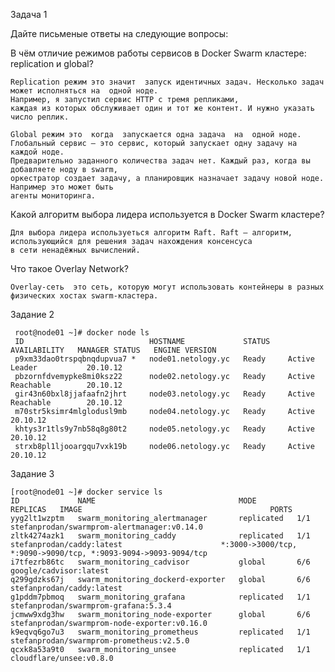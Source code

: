 Задача 1

Дайте письменые ответы на следующие вопросы:

  В чём отличие режимов работы сервисов в Docker Swarm кластере: replication и global?
        
    Replication режим это значит  запуск идентичных задач. Несколько задач может исполняться на  одной ноде. 
    Например, я запустил сервис HTTP с тремя репликами, 
    каждая из которых обслуживает один и тот же контент. И нужно указать число реплик.
    
    Global режим это  когда  запускается одна задача  на  одной ноде.  
    Глобальный сервис — это сервис, который запускает одну задачу на каждой ноде.
    Предварительно заданного количества задач нет. Каждый раз, когда вы добавляете ноду в swarm, 
    оркестратор создает задачу, а планировщик назначает задачу новой ноде. Например это может быть  
    агенты мониторинга.
    
   Какой алгоритм выбора лидера используется в Docker Swarm кластере?
    
    Для выбора лидера используеться алгоритм Raft. Raft – алгоритм, использующийся для решения задач нахождения консенсуса
    в сети ненадёжных вычислений.
    
   Что такое Overlay Network?
    
    Overlay-сеть  это сеть, которую могут использовать контейнеры в разных физических хостах swarm-кластера.
  
Задание 2

```
 root@node01 ~]# docker node ls
 ID                            HOSTNAME             STATUS    AVAILABILITY   MANAGER STATUS   ENGINE VERSION
 p9xm33dao0trspqbnqdupvua7 *   node01.netology.yc   Ready     Active         Leader           20.10.12
 pbzornfdvemypke8mi0ksz22      node02.netology.yc   Ready     Active         Reachable        20.10.12
 gir43n60bxl8jjafaafn2jhrt     node03.netology.yc   Ready     Active         Reachable        20.10.12
 m70str5ksimr4mlglodusl9mb     node04.netology.yc   Ready     Active                          20.10.12
 khtys3r1tls9y7nb58q8g80t2     node05.netology.yc   Ready     Active                          20.10.12
 strxb8pl1ljooargqu7vxk19b     node06.netology.yc   Ready     Active                          20.10.12
```
Задание 3

```
[root@node01 ~]# docker service ls
ID             NAME                                MODE         REPLICAS   IMAGE                                          PORTS
yyg2lt1wzptm   swarm_monitoring_alertmanager       replicated   1/1        stefanprodan/swarmprom-alertmanager:v0.14.0    
zltk4274azk1   swarm_monitoring_caddy              replicated   1/1        stefanprodan/caddy:latest                      *:3000->3000/tcp, *:9090->9090/tcp, *:9093-9094->9093-9094/tcp
i7tfezrb86tc   swarm_monitoring_cadvisor           global       6/6        google/cadvisor:latest                         
q299gdzks67j   swarm_monitoring_dockerd-exporter   global       6/6        stefanprodan/caddy:latest                      
g1pddm7pbmoq   swarm_monitoring_grafana            replicated   1/1        stefanprodan/swarmprom-grafana:5.3.4           
jcmww9xdg3hw   swarm_monitoring_node-exporter      global       6/6        stefanprodan/swarmprom-node-exporter:v0.16.0   
k9eqvq6go7u3   swarm_monitoring_prometheus         replicated   1/1        stefanprodan/swarmprom-prometheus:v2.5.0       
qcxk8a53a9t0   swarm_monitoring_unsee              replicated   1/1        cloudflare/unsee:v0.8.0  
```

